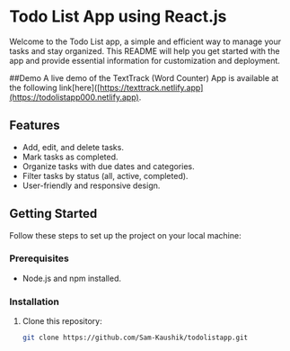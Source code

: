 # Todo List App using React.js

Welcome to the Todo List app, a simple and efficient way to manage your tasks and stay organized. This README will help you get started with the app and provide essential information for customization and deployment.

##Demo 
A live demo of the TextTrack (Word Counter) App is available at the following link[here]([https://texttrack.netlify.app](https://todolistapp000.netlify.app).


## Features

- Add, edit, and delete tasks.
- Mark tasks as completed.
- Organize tasks with due dates and categories.
- Filter tasks by status (all, active, completed).
- User-friendly and responsive design.

## Getting Started

Follow these steps to set up the project on your local machine:

### Prerequisites

- Node.js and npm installed.

### Installation

1. Clone this repository:

   ```bash
   git clone https://github.com/Sam-Kaushik/todolistapp.git
